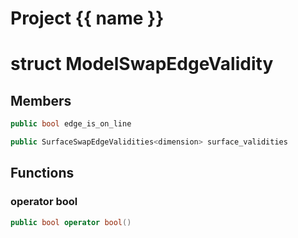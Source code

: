 <script setup>
import {useRoute} from 'vitepress'
const {path} = useRoute()
const tokens = path.split('/')
const words = tokens[2].split('-');
for (let i = 0; i < words.length; i++) {
    words[i] = words[i].charAt(0).toUpperCase() + words[i].slice(1);
    words[i] = words[i].replace('geode', 'Geode')
}
const name = words.join('-');
</script>
# Project {{ name }}

# struct ModelSwapEdgeValidity


## Members

```cpp
public bool edge_is_on_line

```

```cpp
public SurfaceSwapEdgeValidities<dimension> surface_validities

```



## Functions

### operator bool

```cpp
public bool operator bool()
```




